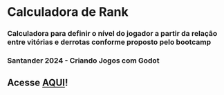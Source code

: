 # Calculadora de Rank
### Calculadora para definir o nível do jogador a partir da relação entre vitórias e derrotas conforme proposto pelo bootcamp 
### Santander 2024 - Criando Jogos com Godot

## Acesse [AQUI](https://lbarbatto.github.io/calculaRank/)!
